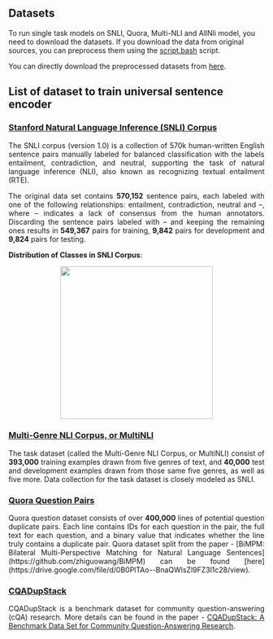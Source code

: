 ## Datasets

To run single task models on SNLI, Quora, Multi-NLI and AllNli model, you need to download the datasets. If you download the data from original sources, you can preprocess them using the [script.bash](https://github.com/wasiahmad/universal_sentence_encoder/blob/master/data/script.bash) script.

You can directly download the preprocessed datasets from [here](https://drive.google.com/file/d/1a0W8ivmMbHKCn-azBdZS_HxEnGT1CY3f/view?usp=sharing).


## List of dataset to train universal sentence encoder

### [Stanford Natural Language Inference (SNLI) Corpus](http://nlp.stanford.edu/projects/snli/)

<p align="justify">
The SNLI corpus (version 1.0) is a collection of 570k human-written English sentence pairs manually labeled for 
balanced classification with the labels entailment, contradiction, and neutral, supporting the task of natural language inference
(NLI), also known as recognizing textual entailment (RTE).
<p align="justify">
  
<p align="justify">
The original data set contains <b>570,152</b> sentence pairs, each labeled with one of the following relationships: entailment, 
contradiction, neutral and –, where – indicates a lack of consensus from the human annotators. Discarding the sentence pairs labeled 
with – and keeping the remaining ones results in <b>549,367</b> pairs for training, <b>9,842</b> pairs for development and 
<b>9,824</b> pairs for testing.
<p align="justify">

**Distribution of Classes in SNLI Corpus**:
  
<p align="center">
  <img src="https://ai2-s2-public.s3.amazonaws.com/figures/2016-11-08/4c7e85ff37dd8b99d8f443eabd3b163ff8b71538/4-Table2-1.png" 
  width="300"/>
<p align="center">
  
### [Multi-Genre NLI Corpus, or MultiNLI](https://repeval2017.github.io/shared/)

<p align="justify">
The task dataset (called the Multi-Genre NLI Corpus, or MultiNLI) consist of <b>393,000</b> training examples drawn from five genres of text, and <b>40,000</b> test and development examples drawn from those same five genres, as well as five more. Data collection for the task dataset is closely modeled as SNLI.
<p align="justify">

### [Quora Question Pairs](https://data.quora.com/First-Quora-Dataset-Release-Question-Pairs)

<p align="justify">
Quora question dataset consists of over <b>400,000</b> lines of potential question duplicate pairs. Each line contains IDs for each question in the pair, the full text for each question, and a binary value that indicates whether the line truly contains a duplicate pair. Quora dataset split from the paper - [BiMPM: Bilateral Multi-Perspective Matching for Natural Language Sentences](https://github.com/zhiguowang/BiMPM) can be found [here](https://drive.google.com/file/d/0B0PlTAo--BnaQWlsZl9FZ3l1c28/view).
<p align="justify">

### [CQADupStack](http://nlp.cis.unimelb.edu.au/resources/cqadupstack/)

<p align="justify">
CQADupStack is a benchmark dataset for community question-answering (cQA) research. More details can be found in the paper - <a href="http://dl.acm.org/citation.cfm?id=2838934">CQADupStack: A Benchmark Data Set for Community Question-Answering Research</a>.
<p align="justify">
